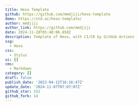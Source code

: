 ```yaml
---
title: Hexo Template
github: https://github.com/mmdjiji/hexo-template
demo: https://std.ac/hexo-template/
author: mmdjiji
author_link: https://github.com/mmdjiji
date: 2024-11-28T05:40:06.858Z
description: Template of Hexo, with CI/CD by GitHub Actions
ssg:
  - Hexo
css:
  - Stylus
ui: []
cms:
  - Markdown
category: []
draft: false
publish_date: '2022-04-12T16:16:47Z'
update_date: '2024-11-07T07:07:07Z'
github_star: 152
github_fork: 14
---
```

